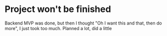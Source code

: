 # Project won't be finished
Backend MVP was done, but then I thought "Oh I want this and that, then do more", I just took too much. Planned a lot, did a little
